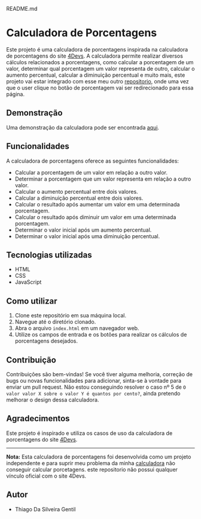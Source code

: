 README.md

# Calculadora de Porcentagens

Este projeto é uma calculadora de porcentagens inspirada na calculadora de porcentagens do site [4Devs](https://www.4devs.com.br/calculadora_porcentagem). A calculadora permite realizar diversos cálculos relacionados a porcentagens, como calcular a porcentagem de um valor, determinar qual porcentagem um valor representa de outro, calcular o aumento percentual, calcular a diminuição percentual e muito mais, este projeto vai estar integrado com esse meu outro [repositorio](https://github.com/Tgentil/Calculadora-Angular), onde uma vez que o user clique no botão de porcentagem vai ser redirecionado para essa página.

## Demonstração

Uma demonstração da calculadora pode ser encontrada [aqui](https://tgentil.github.io/porcentagens).

## Funcionalidades

A calculadora de porcentagens oferece as seguintes funcionalidades:

-   Calcular a porcentagem de um valor em relação a outro valor.
-   Determinar a porcentagem que um valor representa em relação a outro valor.
-   Calcular o aumento percentual entre dois valores.
-   Calcular a diminuição percentual entre dois valores.
-   Calcular o resultado após aumentar um valor em uma determinada porcentagem.
-   Calcular o resultado após diminuir um valor em uma determinada porcentagem.
-   Determinar o valor inicial após um aumento percentual.
-   Determinar o valor inicial após uma diminuição percentual.

## Tecnologias utilizadas

-   HTML
-   CSS
-   JavaScript

## Como utilizar

1. Clone este repositório em sua máquina local.
2. Navegue até o diretório clonado.
3. Abra o arquivo `index.html` em um navegador web.
4. Utilize os campos de entrada e os botões para realizar os cálculos de porcentagens desejados.

## Contribuição

Contribuições são bem-vindas! Se você tiver alguma melhoria, correção de bugs ou novas funcionalidades para adicionar, sinta-se à vontade para enviar um pull request. Não estou conseguindo resolver o caso nº 5 de  `O valor valor X sobre o valor Y é quantos por cento?`, ainda pretendo melhorar o design dessa calculadora.

## Agradecimentos

Este projeto é inspirado e utiliza os casos de uso da calculadora de porcentagens do site [4Devs](https://www.4devs.com.br/calculadora_porcentagem). 

---

**Nota:** Esta calculadora de porcentagens foi desenvolvida como um projeto independente e para suprir meu problema da minha [calculadora](https://calculadora-angular-26fe7.web.app/) não conseguir calcular porcetagens. este repositorio não possui qualquer vínculo oficial com o site 4Devs.


## Autor

* Thiago Da Silveira Gentil
